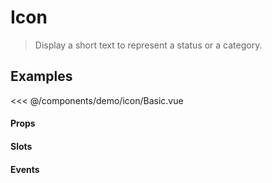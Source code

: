 # Icon

> Display a short text to represent a status or a category.

## Examples

<DemoContainer>
  <v-icon name="video" />
  <v-icon name="photo" />
  <v-icon name="login" />
</DemoContainer>

<<< @/components/demo/icon/Basic.vue

#### Props

#### Slots

#### Events


